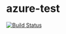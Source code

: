 # azure-test

[![Build Status](https://dev.azure.com/anton0689/azure-test/_apis/build/status/ak1394.azure-test?branchName=master)](https://dev.azure.com/anton0689/azure-test/_build/latest?definitionId=1&branchName=master)

